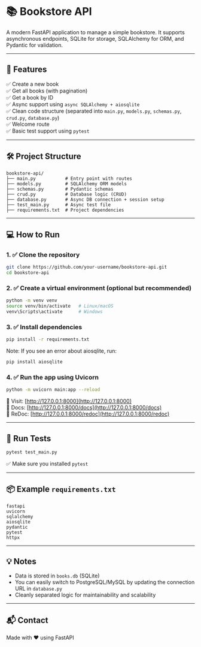 # 📚 Bookstore API

A modern FastAPI application to manage a simple bookstore. It supports asynchronous endpoints, SQLite for storage, SQLAlchemy for ORM, and Pydantic for validation.

---

## 🚀 Features

✅ Create a new book  
✅ Get all books (with pagination)  
✅ Get a book by ID  
✅ Async support using `async SQLAlchemy + aiosqlite`  
✅ Clean code structure (separated into `main.py`, `models.py`, `schemas.py`, `crud.py`, `database.py`)  
✅ Welcome route  
✅ Basic test support using `pytest` 

---

## 🛠️ Project Structure

```
bookstore-api/
├── main.py           # Entry point with routes
├── models.py         # SQLAlchemy ORM models
├── schemas.py        # Pydantic schemas
├── crud.py           # Database logic (CRUD)
├── database.py       # Async DB connection + session setup
├── test_main.py      # Async test file
├── requirements.txt  # Project dependencies
```

---

## 💻 How to Run

### 1. ✅ Clone the repository

```bash
git clone https://github.com/your-username/bookstore-api.git
cd bookstore-api
```

### 2. ✅ Create a virtual environment (optional but recommended)

```bash
python -m venv venv
source venv/bin/activate   # Linux/macOS
venv\Scripts\activate      # Windows
```

### 3. ✅ Install dependencies

```bash
pip install -r requirements.txt
```
Note: If you see an error about aiosqlite, run:

```bash
pip install aiosqlite
```

### 4. ✅ Run the app using Uvicorn

```bash
python -m uvicorn main:app --reload
```

📍 Visit: [http://127.0.0.1:8000](http://127.0.0.1:8000)  
📘 Docs: [http://127.0.0.1:8000/docs](http://127.0.0.1:8000/docs)  
📕 ReDoc: [http://127.0.0.1:8000/redoc](http://127.0.0.1:8000/redoc)

---

## 🧪 Run Tests

```bash
pytest test_main.py
```

✅ Make sure you installed `pytest` 

---

## 📦 Example `requirements.txt`

```
fastapi
uvicorn
sqlalchemy
aiosqlite
pydantic
pytest
httpx
```

---

## 💡 Notes

- Data is stored in `books.db` (SQLite)
- You can easily switch to PostgreSQL/MySQL by updating the connection URL in `database.py`
- Cleanly separated logic for maintainability and scalability

---

## 📬 Contact

Made with ❤️ using FastAPI
